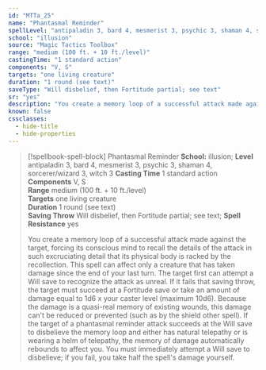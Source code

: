 ```yaml
---
id: "MTTa_25"
name: "Phantasmal Reminder"
spellLevel: "antipaladin 3, bard 4, mesmerist 3, psychic 3, shaman 4, sorcerer/wizard 3, witch 3"
school: "illusion"
source: "Magic Tactics Toolbox"
range: "medium (100 ft. + 10 ft./level)"
castingTime: "1 standard action"
components: "V, S"
targets: "one living creature"
duration: "1 round (see text)"
saveType: "Will disbelief, then Fortitude partial; see text"
sr: "yes"
description: "You create a memory loop of a successful attack made against the target, forcing its conscious mind to recall the details of the attack in such excruciating detail that its physical body is racked by the recollection. This spell can affect only a creature that has taken damage since the end of your last turn. The target first can attempt a Will save to recognize the attack as unreal. If it fails that saving throw, the target must succeed at a Fortitude save or take an amount of damage equal to 1d6 x your caster level (maximum 10d6). Because the damage is a quasi-real memory of existing wounds, this damage can't be reduced or prevented (such as by the shield other spell).  If the target of a phantasmal reminder attack succeeds at the Will save to disbelieve the memory loop and either has natural telepathy or is wearing a helm of telepathy, the memory of damage automatically rebounds to affect you. You must immediately attempt a Will save to disbelieve; if you fail, you take half the spell's damage yourself."
known: false
cssclasses:
  - hide-title
  - hide-properties
---
```


> [!spellbook-spell-block] Phantasmal Reminder
> **School:** illusion; **Level** antipaladin 3, bard 4, mesmerist 3, psychic 3, shaman 4, sorcerer/wizard 3, witch 3
> **Casting Time** 1 standard action  
> **Components** V, S  
> **Range** medium (100 ft. + 10 ft./level)  
> **Targets** one living creature  
> **Duration** 1 round (see text)  
> **Saving Throw** Will disbelief, then Fortitude partial; see text; **Spell Resistance** yes
> 
> You create a memory loop of a successful attack made against the target, forcing its conscious mind to recall the details of the attack in such excruciating detail that its physical body is racked by the recollection. This spell can affect only a creature that has taken damage since the end of your last turn. The target first can attempt a Will save to recognize the attack as unreal. If it fails that saving throw, the target must succeed at a Fortitude save or take an amount of damage equal to 1d6 x your caster level (maximum 10d6). Because the damage is a quasi-real memory of existing wounds, this damage can't be reduced or prevented (such as by the shield other spell).  If the target of a phantasmal reminder attack succeeds at the Will save to disbelieve the memory loop and either has natural telepathy or is wearing a helm of telepathy, the memory of damage automatically rebounds to affect you. You must immediately attempt a Will save to disbelieve; if you fail, you take half the spell's damage yourself.